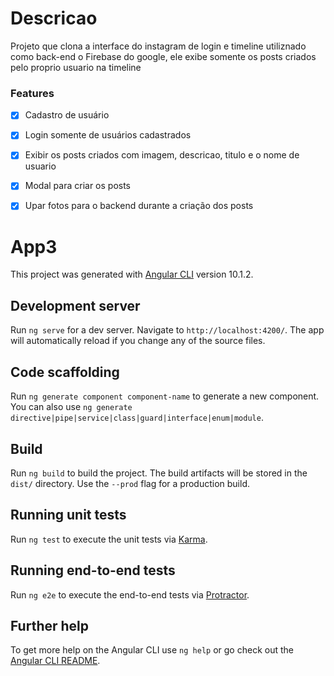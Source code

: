 
# Descricao

Projeto que clona a interface do instagram de login e timeline utiliznado como back-end o Firebase do google, ele exibe somente os posts criados pelo proprio usuario na timeline

### Features

- [x] Cadastro de usuário
- [x] Login somente de usuários cadastrados
- [x] Exibir os posts criados com imagem, descricao, titulo e o nome de usuario
- [x] Modal para criar os posts
- [x] Upar fotos para o backend durante a criação dos posts


# App3

This project was generated with [Angular CLI](https://github.com/angular/angular-cli) version 10.1.2.

## Development server

Run `ng serve` for a dev server. Navigate to `http://localhost:4200/`. The app will automatically reload if you change any of the source files.

## Code scaffolding

Run `ng generate component component-name` to generate a new component. You can also use `ng generate directive|pipe|service|class|guard|interface|enum|module`.

## Build

Run `ng build` to build the project. The build artifacts will be stored in the `dist/` directory. Use the `--prod` flag for a production build.

## Running unit tests

Run `ng test` to execute the unit tests via [Karma](https://karma-runner.github.io).

## Running end-to-end tests

Run `ng e2e` to execute the end-to-end tests via [Protractor](http://www.protractortest.org/).

## Further help

To get more help on the Angular CLI use `ng help` or go check out the [Angular CLI README](https://github.com/angular/angular-cli/blob/master/README.md).
